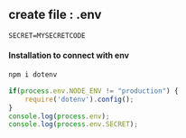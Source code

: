 ## create file : .env

```.env
SECRET=MYSECRETCODE
```

#### Installation to connect with env
```bash
npm i dotenv
```


```js
if(process.env.NODE_ENV != "production") {
    require('dotenv').config();
}
console.log(process.env);
console.log(process.env.SECRET);
```